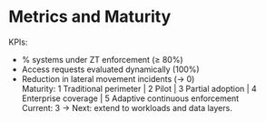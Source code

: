 # Metrics and Maturity
KPIs:
- % systems under ZT enforcement (≥ 80%)  
- Access requests evaluated dynamically (100%)  
- Reduction in lateral movement incidents (→ 0)  
Maturity:
1 Traditional perimeter | 2 Pilot | 3 Partial adoption | 4 Enterprise coverage | 5 Adaptive continuous enforcement  
Current: 3 → Next: extend to workloads and data layers.
